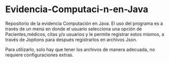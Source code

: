 # Evidencia-Computaci-n-en-Java
Repositorio de la evidencia Computación en Java.
El uso del programa es a través de un menú en donde el usuario selecciona una opción de
Pacientes,médicos, citas y/o usuarios y le permite registrar estos mismos, a través
de Joptions para después registrarlos en archivos Json.


Para utilizarlo, solo hay que tener los archivos de manera adecuada, no requiere configuraciones extras.
